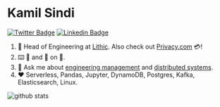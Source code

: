 # Kamil Sindi

[![Twitter Badge](https://img.shields.io/badge/-kamilsindi-1ca0f1?style=flat-square&logo=twitter&logoColor=white&link=https://twitter.com/kamilsindi)](https://twitter.com/kamilsindi)  [![Linkedin Badge](https://img.shields.io/badge/-kamilsindi-blue?style=flat-square&logo=Linkedin&logoColor=white&link=https://www.linkedin.com/in/kamilsindi//)](https://www.linkedin.com/in/kamilsindi/)

1. :office: Head of Engineering at [Lithic](https://www.lithic.com/). Also check out [Privacy.com](https://www.privacy.com) 💳!
1. :keyboard: :snake: and :hamster: on :penguin:.
1. :speech_balloon: Ask me about [engineering management](https://github.com/ksindi/managers-playbook) and [distributed systems](https://www.slideshare.net/slideshow/embed_code/key/6UhwbIb4rMrJy4).
1. :heart: Serverless, Pandas, Jupyter, DynamoDB, Postgres, Kafka, Elasticsearch, Linux.

![github stats](https://github-readme-stats.vercel.app/api?username=ksindi&show_icons=true&count_private=true&hide_title=true)
